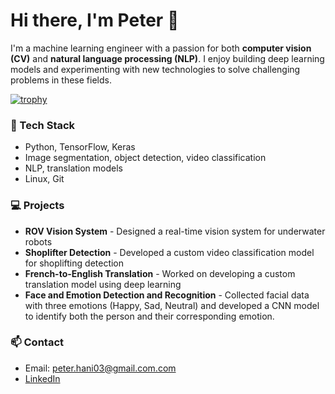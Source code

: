 # Hi there, I'm Peter 👋

I'm a machine learning engineer with a passion for both **computer vision (CV)** and **natural language processing (NLP)**. I enjoy building deep learning models and experimenting with new technologies to solve challenging problems in these fields.

[![trophy](https://github-profile-trophy.vercel.app/?username=PeterPHF)](https://github.com/ryo-ma/github-profile-trophy)

### 🔧 Tech Stack
- Python, TensorFlow, Keras
- Image segmentation, object detection, video classification
- NLP, translation models
- Linux, Git

### 💻 Projects
- **ROV Vision System** - Designed a real-time vision system for underwater robots
- **Shoplifter Detection** - Developed a custom video classification model for shoplifting detection
- **French-to-English Translation** - Worked on developing a custom translation model using deep learning
-  **Face and Emotion Detection and Recognition** - Collected facial data with three emotions (Happy, Sad, Neutral) and developed a CNN model to identify both the person and their corresponding emotion.

### 📫 Contact
- Email: peter.hani03@gmail.com.com
- [LinkedIn](https://www.linkedin.com/in/peter-hany-8391a422a/)
